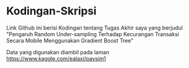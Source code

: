 # Kodingan-Skripsi

Link Github ini berisi Kodingan tentang Tugas Akhir saya yang berjudul
"Pengaruh Random Under-sampling Terhadap Kecurangan Transaksi Secara Mobile Menggunakan Gradient Boost Tree"

Data yang digunakan diambil pada laman https://www.kaggle.com/ealaxi/paysim1
